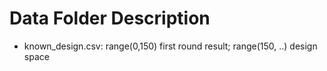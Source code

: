 # Data Folder Description

- known_design.csv: range(0,150) first round result; range(150, ..) design space